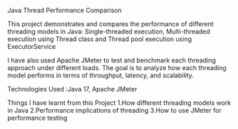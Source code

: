 Java Thread Performance Comparison

This project demonstrates and compares the performance of different threading models in Java: Single-threaded execution, Multi-threaded execution using Thread class and Thread pool execution using ExecutorService

I have also used Apache JMeter to test and benchmark each threading approach under different loads. The goal is to analyze how each threading model performs in terms of throughput, latency, and scalability.

Technologies Used :Java 17, Apache JMeter

Things I have learnt from this Project 1.How different threading models work in Java 2.Performance implications of threading 3.How to use JMeter for performance testing

